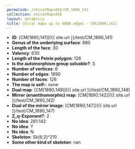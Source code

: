 ```yaml
--- 
 permalink: /chiralMaps6kE/CM_1890_141 
 collection: chiralMaps6kE
 layout: dataEntry
 title: Chiral maps up to 6000 edges - CM[1890;141]
---
```


- **ID**: [CM[1890;141]]({{ site.url }}/test/CM_1890_141)
- **Genus of the underlying surface**: 880
- **Length of the face**: 30
- **Valency**: 630
- **Length of the Petrie polygon**: 126
- **Is the automorphism group solvable?**: S
- **Number of vertices**: 6
- **Number of edges**: 1890
- **Number of faces**: 126
- **The map is self-**: none
- **Dual map**: [CM[1890;148]]({{ site.url }}/test/CM_1890_148)
- **Mirror (enantihomorphic) map**: [CM[1890;142]]({{ site.url }}/test/CM_1890_142)
- **Dual of the mirror image**: [CM[1890;147]]({{ site.url }}/test/CM_1890_147)
- **Z_q-Exponent?**: 2
- **No idea**:  281:142
- **No idea**: Y
- **No idea**: N
- **Skeleton**: Sk(6;2)^210
- **Some other kind of skeleton**: nan
